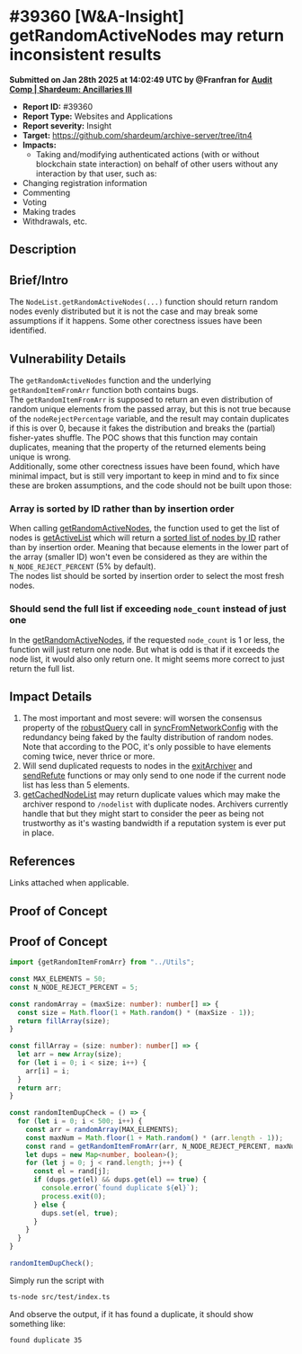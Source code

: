 # #39360 \[W\&A-Insight] getRandomActiveNodes may return inconsistent results

**Submitted on Jan 28th 2025 at 14:02:49 UTC by @Franfran for** [**Audit Comp | Shardeum: Ancillaries III**](https://immunefi.com/audit-competition/audit-comp-shardeum-ancillaries-iii)

* **Report ID:** #39360
* **Report Type:** Websites and Applications
* **Report severity:** Insight
* **Target:** https://github.com/shardeum/archive-server/tree/itn4
* **Impacts:**
  * Taking and/modifying authenticated actions (with or without blockchain state interaction) on behalf of other users without any interaction by that user, such as:
* Changing registration information
* Commenting
* Voting
* Making trades
* Withdrawals, etc.

## Description

## Brief/Intro

The `NodeList.getRandomActiveNodes(...)` function should return random nodes evenly distributed but it is not the case and may break some assumptions if it happens. Some other corectness issues have been identified.

## Vulnerability Details

The `getRandomActiveNodes` function and the underlying `getRandomItemFromArr` function both contains bugs.\
The `getRandomItemFromArr` is supposed to return an even distribution of random unique elements from the passed array, but this is not true because of the `nodeRejectPercentage` variable, and the result may contain duplicates if this is over 0, because it fakes the distribution and breaks the (partial) fisher-yates shuffle. The POC shows that this function may contain duplicates, meaning that the property of the returned elements being unique is wrong.\
Additionally, some other corectness issues have been found, which have minimal impact, but is still very important to keep in mind and to fix since these are broken assumptions, and the code should not be built upon those:

### Array is sorted by ID rather than by insertion order

When calling [getRandomActiveNodes](https://github.com/shardeum/archiver/blame/4e91b2db48c7eae54f4ce1e1729b3a7112466a4e/src/NodeList.ts#L369), the function used to get the list of nodes is [getActiveList](https://github.com/shardeum/archiver/blob/4e91b2db48c7eae54f4ce1e1729b3a7112466a4e/src/NodeList.ts#L370) which will return a [sorted list of nodes by ID](https://github.com/shardeum/archiver/blob/4e91b2db48c7eae54f4ce1e1729b3a7112466a4e/src/NodeList.ts#L256-L259) rather than by insertion order. Meaning that because elements in the lower part of the array (smaller ID) won't even be considered as they are within the `N_NODE_REJECT_PERCENT` (5% by default).\
The nodes list should be sorted by insertion order to select the most fresh nodes.

### Should send the full list if exceeding `node_count` instead of just one

In the [getRandomActiveNodes](https://github.com/shardeum/archiver/blame/4e91b2db48c7eae54f4ce1e1729b3a7112466a4e/src/NodeList.ts#L369), if the requested `node_count` is 1 or less, the function will just return one node. But what is odd is that if it exceeds the node list, it would also only return one. It might seems more correct to just return the full list.

## Impact Details

1. The most important and most severe: will worsen the consensus property of the [robustQuery](https://github.com/shardeum/archiver/blob/66e31b3ad656493a45dc301852969ab92d5423b2/src/Data/Data.ts#L560-L565) call in [syncFromNetworkConfig](https://github.com/shardeum/archiver/blob/66e31b3ad656493a45dc301852969ab92d5423b2/src/Data/Data.ts#L557-L558) with the redundancy being faked by the faulty distribution of random nodes. Note that according to the POC, it's only possible to have elements coming twice, never thrice or more.
2. Will send duplicated requests to nodes in the [exitArchiver](https://github.com/shardeum/archiver/blob/8145e6fd4233d670f4dd11074a0de9e86911cf1d/src/State.ts#L132-L136) and [sendRefute](https://github.com/shardeum/archiver/blob/30ef2fa8dde9cfeef8b88c190c7976c1d3379fa2/src/LostArchivers.ts#L85) functions or may only send to one node if the current node list has less than 5 elements.
3. [getCachedNodeList](https://github.com/shardeum/archiver/blob/4e91b2db48c7eae54f4ce1e1729b3a7112466a4e/src/NodeList.ts#L269) may return duplicate values which may make the archiver respond to `/nodelist` with duplicate nodes. Archivers currently handle that but they might start to consider the peer as being not trustworthy as it's wasting bandwidth if a reputation system is ever put in place.

## References

Links attached when applicable.

## Proof of Concept

## Proof of Concept

```typescript
import {getRandomItemFromArr} from "../Utils";  
  
const MAX_ELEMENTS = 50;  
const N_NODE_REJECT_PERCENT = 5;  
  
const randomArray = (maxSize: number): number[] => {  
  const size = Math.floor(1 + Math.random() * (maxSize - 1));  
  return fillArray(size);  
}  
  
const fillArray = (size: number): number[] => {  
  let arr = new Array(size);  
  for (let i = 0; i < size; i++) {  
    arr[i] = i;  
  }  
  return arr;  
}  
  
const randomItemDupCheck = () => {  
  for (let i = 0; i < 500; i++) {  
    const arr = randomArray(MAX_ELEMENTS);  
    const maxNum = Math.floor(1 + Math.random() * (arr.length - 1));  
    const rand = getRandomItemFromArr(arr, N_NODE_REJECT_PERCENT, maxNum);  
    let dups = new Map<number, boolean>();  
    for (let j = 0; j < rand.length; j++) {  
      const el = rand[j];  
      if (dups.get(el) && dups.get(el) == true) {  
        console.error(`found duplicate ${el}`);  
        process.exit(0);  
      } else {  
        dups.set(el, true);  
      }  
    }  
  }  
}  
  
randomItemDupCheck();
```

Simply run the script with

```sh
ts-node src/test/index.ts
```

And observe the output, if it has found a duplicate, it should show something like:

```sh
found duplicate 35
```
